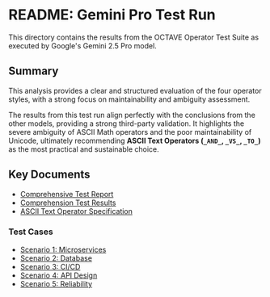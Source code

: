 # README: Gemini Pro Test Run

This directory contains the results from the OCTAVE Operator Test Suite as executed by Google's Gemini 2.5 Pro model.

## Summary

This analysis provides a clear and structured evaluation of the four operator styles, with a strong focus on maintainability and ambiguity assessment.

The results from this test run align perfectly with the conclusions from the other models, providing a strong third-party validation. It highlights the severe ambiguity of ASCII Math operators and the poor maintainability of Unicode, ultimately recommending **ASCII Text Operators (`_AND_`, `_VS_`, `_TO_`)** as the most practical and sustainable choice.

## Key Documents

- [Comprehensive Test Report](./comprehensive_test_report.md)
- [Comprehension Test Results](./comprehension-test-results.md)
- [ASCII Text Operator Specification](./ascii-text-operator-specification.md)

### Test Cases
- [Scenario 1: Microservices](./test-cases/scenario-1_microservices.md)
- [Scenario 2: Database](./test-cases/scenario-2_database.md)
- [Scenario 3: CI/CD](./test-cases/scenario-3_cicd.md)
- [Scenario 4: API Design](./test-cases/scenario-4_api.md)
- [Scenario 5: Reliability](./test-cases/scenario-5_reliability.md)

